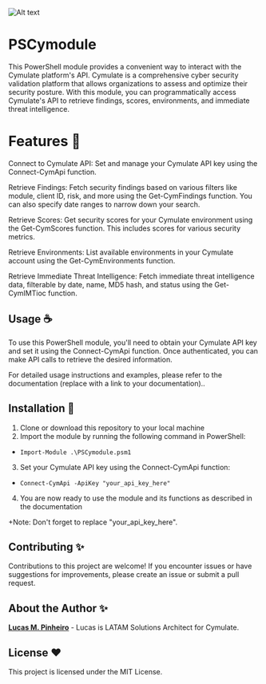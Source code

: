 ![Alt text](https://uploads-us-west-2.insided.com/cymulate-en/attachment/85f44e4c-5f50-4be4-b68b-3bd5671e0d2a.png)

# PSCymodule
This PowerShell module provides a convenient way to interact with the Cymulate platform's API. Cymulate is a comprehensive cyber security validation platform that allows organizations to assess and optimize their security posture. With this module, you can programmatically access Cymulate's API to retrieve findings, scores, environments, and immediate threat intelligence.

# Features 📜

Connect to Cymulate API: Set and manage your Cymulate API key using the Connect-CymApi function.

Retrieve Findings: Fetch security findings based on various filters like module, client ID, risk, and more using the Get-CymFindings function. You can also specify date ranges to narrow down your search.

Retrieve Scores: Get security scores for your Cymulate environment using the Get-CymScores function. This includes scores for various security metrics.

Retrieve Environments: List available environments in your Cymulate account using the Get-CymEnvironments function.

Retrieve Immediate Threat Intelligence: Fetch immediate threat intelligence data, filterable by date, name, MD5 hash, and status using the Get-CymIMTioc function.

## Usage ☕️

To use this PowerShell module, you'll need to obtain your Cymulate API key and set it using the Connect-CymApi function. Once authenticated, you can make API calls to retrieve the desired information.

For detailed usage instructions and examples, please refer to the documentation (replace with a link to your documentation)..

## Installation 🎉

1. Clone or download this repository to your local machine
2. Import the module by running the following command in PowerShell:
   
- `Import-Module .\PSCymodule.psm1`
  
3. Set your Cymulate API key using the Connect-CymApi function:
   
- `Connect-CymApi -ApiKey "your_api_key_here"`
  
4. You are now ready to use the module and its functions as described in the documentation

+Note: Don't forget to replace "your_api_key_here".

## Contributing ✨

Contributions to this project are welcome! If you encounter issues or have suggestions for improvements, please create an issue or submit a pull request.

## About the Author ✨

**[Lucas M. Pinheiro](https://www.linkedin.com/in/lmpin/)** - Lucas is LATAM Solutions Architect for Cymulate.

## License ❤️

This project is licensed under the MIT License.
